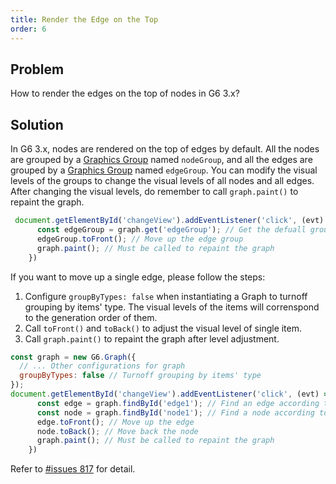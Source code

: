 ```yaml
---
title: Render the Edge on the Top
order: 6
---
```


## Problem
How to render the edges on the top of nodes in G6 3.x?

## Solution
In G6 3.x, nodes are rendered on the top of edges by default. All the nodes are grouped by a [Graphics Group](/en/docs/manual/advanced/keyconcept/graphics-group) named `nodeGroup`, and all the edges are grouped by a [Graphics Group](/en/docs/manual/advanced/keyconcept/graphics-group) named `edgeGroup`. You can modify the visual levels of the groups to change the visual levels of all nodes and all edges. After changing the visual levels, do remember to call `graph.paint()` to repaint the graph.

```javascript
 document.getElementById('changeView').addEventListener('click', (evt) => {
      const edgeGroup = graph.get('edgeGroup'); // Get the defuall group of edges
      edgeGroup.toFront(); // Move up the edge group
      graph.paint(); // Must be called to repaint the graph
    })
```

If you want to move up a single edge, please follow the steps:
1. Configure `groupByTypes: false` when instantiating a Graph to turnoff grouping by items' type. The visual levels of the items will correnspond to the generation order of them.
2. Call `toFront()` and `toBack()` to adjust the visual level of single item.
3. Call `graph.paint()` to repaint the graph after level adjustment.

```javascript
const graph = new G6.Graph({
  // ... Other configurations for graph
  groupByTypes: false // Turnoff grouping by items' type
});
document.getElementById('changeView').addEventListener('click', (evt) => {
      const edge = graph.findById('edge1'); // Find an edge according to the id
      const node = graph.findById('node1'); // Find a node according to the id
      edge.toFront(); // Move up the edge
      node.toBack(); // Move back the node
      graph.paint(); // Must be called to repaint the graph
    })
```

Refer to [#issues 817](https://github.com/antvis/G6/issues/817) for detail.
